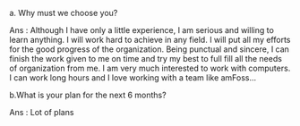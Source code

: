 a. Why must we choose you?

Ans : Although I have only a little experience, I am serious and willing to learn anything. I will work hard to achieve in any field. I will put all my efforts for the good progress of the organization. Being punctual and sincere, I can finish the work given to me on time and try my best to full fill all the needs of organization from me. I am very much interested to work with computers. I can work long hours and I love working with a team like amFoss...

b.What is your plan for the next 6 months?

Ans : 
Lot of plans
